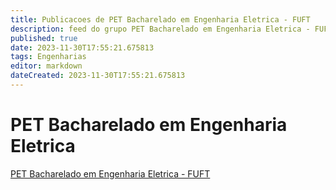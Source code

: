 ```yaml
---
title: Publicacoes de PET Bacharelado em Engenharia Eletrica - FUFT
description: feed do grupo PET Bacharelado em Engenharia Eletrica - FUFT
published: true
date: 2023-11-30T17:55:21.675813
tags: Engenharias
editor: markdown
dateCreated: 2023-11-30T17:55:21.675813
---
```


# PET Bacharelado em Engenharia Eletrica
[PET Bacharelado em Engenharia Eletrica - FUFT](/grupo/236PETBachareladoemEngenhariaEletricaFUFT.md)